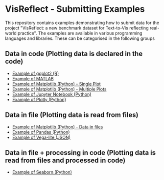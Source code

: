 # VisReflect - Submitting Examples

This repository contains examples demonstrating how to submit data for the project "VisReflect: a new benchmark dataset for Text-to-Vis reflecting real-world practice". 
The examples are available in various programming languages and libraries.
These can be categorised in the following groups


## Data in code (Plotting data is declared in the code)
- [Example of ggplot2 (R)](./example_ggplot2/README.md)
- [Example of MATLAB ](./example_matlab/README.md)
- [Example of Matplotlib (Python) - Single Plot](./example_matplotlib_1/README.md)
- [Example of Matplotlib (Python) - Multiple Plots](./example_matplotlib_3/README.md)
- [Example of Jupyter Notebook (Python)](./example_notebook/README.md)
- [Example of Plotly (Python)](./example_plotly/README.md)


## Data in file (Plotting data is read from files)
- [Example of Matplotlib (Python) - Data in files ](./example_matplotlib_2/README.md)
- [Example of Pandas (Python)](./example_pandas/README.md)
- [Example of Vega-lite (JSON)](./example_vegalite/README.md)

## Data in file + processing in code (Plotting data is read from files and processed in code)
- [Example of Seaborn (Python)](./example_seaborn/README.md)
